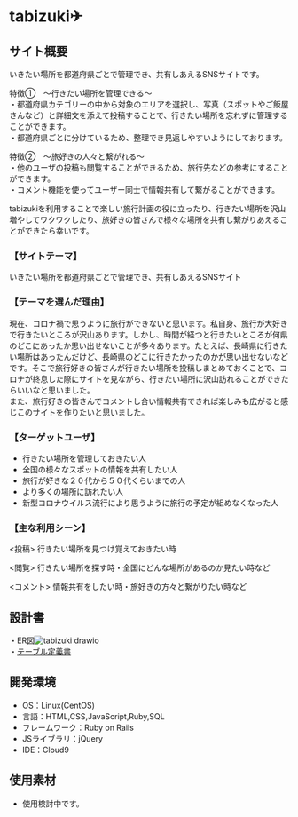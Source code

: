 # tabizuki✈︎
## サイト概要
いきたい場所を都道府県ごとで管理でき、共有しあえるSNSサイトです。

特徴①　〜行きたい場所を管理できる〜  
・都道府県カテゴリーの中から対象のエリアを選択し、写真（スポットやご飯屋さんなど）と詳細文を添えて投稿することで、行きたい場所を忘れずに管理することができます。  
・都道府県ごとに分けているため、整理でき見返しやすいようにしております。  

特徴②　〜旅好きの人々と繋がれる〜  
・他のユーザの投稿も閲覧することができるため、旅行先などの参考にすることができます。  
・コメント機能を使ってユーザー同士で情報共有して繋がることができます。

tabizukiを利用することで楽しい旅行計画の役に立ったり、行きたい場所を沢山増やしてワクワクしたり、旅好きの皆さんで様々な場所を共有し繋がりあえることができたら幸いです。  

### 【サイトテーマ】
いきたい場所を都道府県ごとで管理でき、共有しあえるSNSサイト

### 【テーマを選んだ理由】
現在、コロナ禍で思うように旅行ができないと思います。私自身、旅行が大好きで行きたいところが沢山あります。しかし、時間が経つと行きたいところが何県のどこにあったか思い出せないことが多々あります。たとえば、長崎県に行きたい場所はあったんだけど、長崎県のどこに行きたかったのかが思い出せないなどです。そこで旅行好きの皆さんが行きたい場所を投稿しまとめておくことで、コロナが終息した際にサイトを見ながら、行きたい場所に沢山訪れることができたらいいなと思いました。<br>
また、旅行好きの皆さんでコメントし合い情報共有できれば楽しみも広がると感じこのサイトを作りたいと思いました。

### 【ターゲットユーザ】
- 行きたい場所を管理しておきたい人
- 全国の様々なスポットの情報を共有したい人
- 旅行が好きな２０代から５０代くらいまでの人
- より多くの場所に訪れたい人
- 新型コロナウイルス流行により思うように旅行の予定が組めなくなった人
### 【主な利用シーン】
<投稿>
行きたい場所を見つけ覚えておきたい時

<閲覧>
行きたい場所を探す時・全国にどんな場所があるのか見たい時など

<コメント>
情報共有をしたい時・旅好きの方々と繋がりたい時など


## 設計書
・ER図![tabizuki drawio](https://user-images.githubusercontent.com/106656539/182521117-f90b50e0-4662-460b-ae05-ef147a5e399c.png)<br>
・[テーブル定義書](https://docs.google.com/spreadsheets/d/1UC2u-qosewQDyae69rTYNQtA-eUjlb6oKlf5rIkzgLM/edit?usp=sharing)
## 開発環境
- OS：Linux(CentOS)
- 言語：HTML,CSS,JavaScript,Ruby,SQL
- フレームワーク：Ruby on Rails
- JSライブラリ：jQuery
- IDE：Cloud9

## 使用素材
- 使用検討中です。